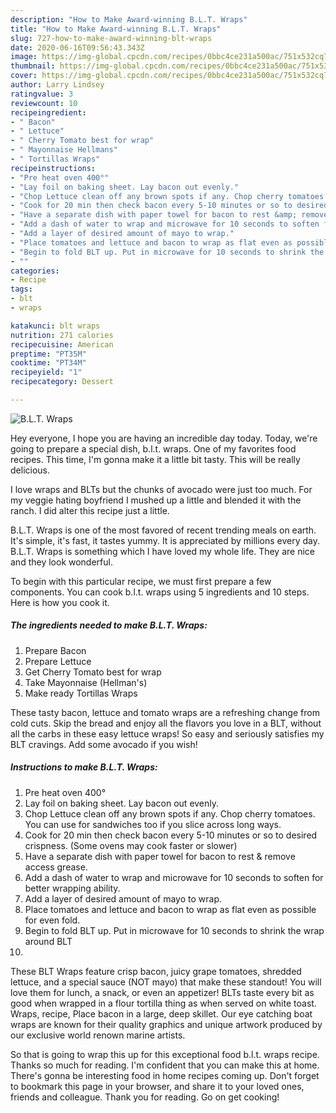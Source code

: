 ```yaml
---
description: "How to Make Award-winning B.L.T. Wraps"
title: "How to Make Award-winning B.L.T. Wraps"
slug: 727-how-to-make-award-winning-blt-wraps
date: 2020-06-16T09:56:43.343Z
image: https://img-global.cpcdn.com/recipes/0bbc4ce231a500ac/751x532cq70/blt-wraps-recipe-main-photo.jpg
thumbnail: https://img-global.cpcdn.com/recipes/0bbc4ce231a500ac/751x532cq70/blt-wraps-recipe-main-photo.jpg
cover: https://img-global.cpcdn.com/recipes/0bbc4ce231a500ac/751x532cq70/blt-wraps-recipe-main-photo.jpg
author: Larry Lindsey
ratingvalue: 3
reviewcount: 10
recipeingredient:
- " Bacon"
- " Lettuce"
- " Cherry Tomato best for wrap"
- " Mayonnaise Hellmans"
- " Tortillas Wraps"
recipeinstructions:
- "Pre heat oven 400°"
- "Lay foil on baking sheet. Lay bacon out evenly."
- "Chop Lettuce clean off any brown spots if any. Chop cherry tomatoes. You can use for sandwiches too if you slice across long ways."
- "Cook for 20 min then check bacon every 5-10 minutes or so to desired crispness. (Some ovens may cook faster or slower)"
- "Have a separate dish with paper towel for bacon to rest &amp; remove access grease."
- "Add a dash of water to wrap and microwave for 10 seconds to soften for better wrapping ability."
- "Add a layer of desired amount of mayo to wrap."
- "Place tomatoes and lettuce and bacon to wrap as flat even as possible for even fold."
- "Begin to fold BLT up. Put in microwave for 10 seconds to shrink the wrap around BLT"
- ""
categories:
- Recipe
tags:
- blt
- wraps

katakunci: blt wraps 
nutrition: 271 calories
recipecuisine: American
preptime: "PT35M"
cooktime: "PT34M"
recipeyield: "1"
recipecategory: Dessert

---
```



![B.L.T. Wraps](https://img-global.cpcdn.com/recipes/0bbc4ce231a500ac/751x532cq70/blt-wraps-recipe-main-photo.jpg)

Hey everyone, I hope you are having an incredible day today. Today, we're going to prepare a special dish, b.l.t. wraps. One of my favorites food recipes. This time, I'm gonna make it a little bit tasty. This will be really delicious.

I love wraps and BLTs but the chunks of avocado were just too much. For my veggie hating boyfriend I mushed up a little and blended it with the ranch. I did alter this recipe just a little.

B.L.T. Wraps is one of the most favored of recent trending meals on earth. It's simple, it's fast, it tastes yummy. It is appreciated by millions every day. B.L.T. Wraps is something which I have loved my whole life. They are nice and they look wonderful.


To begin with this particular recipe, we must first prepare a few components. You can cook b.l.t. wraps using 5 ingredients and 10 steps. Here is how you cook it.

<!--inarticleads1-->

##### The ingredients needed to make B.L.T. Wraps:

1. Prepare  Bacon
1. Prepare  Lettuce
1. Get  Cherry Tomato best for wrap
1. Take  Mayonnaise (Hellman&#39;s)
1. Make ready  Tortillas Wraps


These tasty bacon, lettuce and tomato wraps are a refreshing change from cold cuts. Skip the bread and enjoy all the flavors you love in a BLT, without all the carbs in these easy lettuce wraps! So easy and seriously satisfies my BLT cravings. Add some avocado if you wish! 

<!--inarticleads2-->

##### Instructions to make B.L.T. Wraps:

1. Pre heat oven 400°
1. Lay foil on baking sheet. Lay bacon out evenly.
1. Chop Lettuce clean off any brown spots if any. Chop cherry tomatoes. You can use for sandwiches too if you slice across long ways.
1. Cook for 20 min then check bacon every 5-10 minutes or so to desired crispness. (Some ovens may cook faster or slower)
1. Have a separate dish with paper towel for bacon to rest &amp; remove access grease.
1. Add a dash of water to wrap and microwave for 10 seconds to soften for better wrapping ability.
1. Add a layer of desired amount of mayo to wrap.
1. Place tomatoes and lettuce and bacon to wrap as flat even as possible for even fold.
1. Begin to fold BLT up. Put in microwave for 10 seconds to shrink the wrap around BLT
1. 


These BLT Wraps feature crisp bacon, juicy grape tomatoes, shredded lettuce, and a special sauce (NOT mayo) that make these standout! You will love them for lunch, a snack, or even an appetizer! BLTs taste every bit as good when wrapped in a flour tortilla thing as when served on white toast. Wraps, recipe, Place bacon in a large, deep skillet. Our eye catching boat wraps are known for their quality graphics and unique artwork produced by our exclusive world renown marine artists. 

So that is going to wrap this up for this exceptional food b.l.t. wraps recipe. Thanks so much for reading. I'm confident that you can make this at home. There's gonna be interesting food in home recipes coming up. Don't forget to bookmark this page in your browser, and share it to your loved ones, friends and colleague. Thank you for reading. Go on get cooking!
